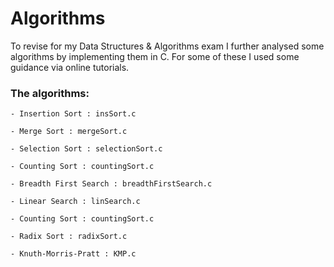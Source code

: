 # Algorithms

To revise for my Data Structures & Algorithms exam I further analysed some algorithms by implementing them in C. For some of these I used some guidance via online tutorials.

### The algorithms:
`- Insertion Sort : insSort.c`

`- Merge Sort : mergeSort.c`

`- Selection Sort : selectionSort.c`

`- Counting Sort : countingSort.c`

`- Breadth First Search : breadthFirstSearch.c`

`- Linear Search : linSearch.c`

`- Counting Sort : countingSort.c`

`- Radix Sort : radixSort.c`

`- Knuth-Morris-Pratt : KMP.c`
